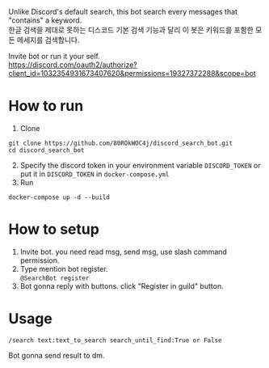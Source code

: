Unlike Discord's default search, this bot search every messages that "contains" a keyword.  
한글 검색을 제대로 못하는 디스코드 기본 검색 기능과 달리 이 봇은 키워드를 포함한 모든 메세지를 검색합니다.  


Invite bot or run it your self.  
https://discord.com/oauth2/authorize?client_id=1032354931673407620&permissions=19327372288&scope=bot


# How to run
1. Clone
```
git clone https://github.com/80ROkWOC4j/discord_search_bot.git
cd discord_search_bot
```
2. Specify the discord token in your environment variable `DISCORD_TOKEN` or put it in `DISCORD_TOKEN` in `docker-compose.yml`
3. Run
```
docker-compose up -d --build
```

# How to setup
1. Invite bot. you need read msg, send msg, use slash command permission.
2. Type mention bot register.  
```@SearchBot register```
3. Bot gonna reply with buttons. click "Register in guild" button.


# Usage
```
/search text:text_to_search search_until_find:True or False
```
Bot gonna send result to dm.
